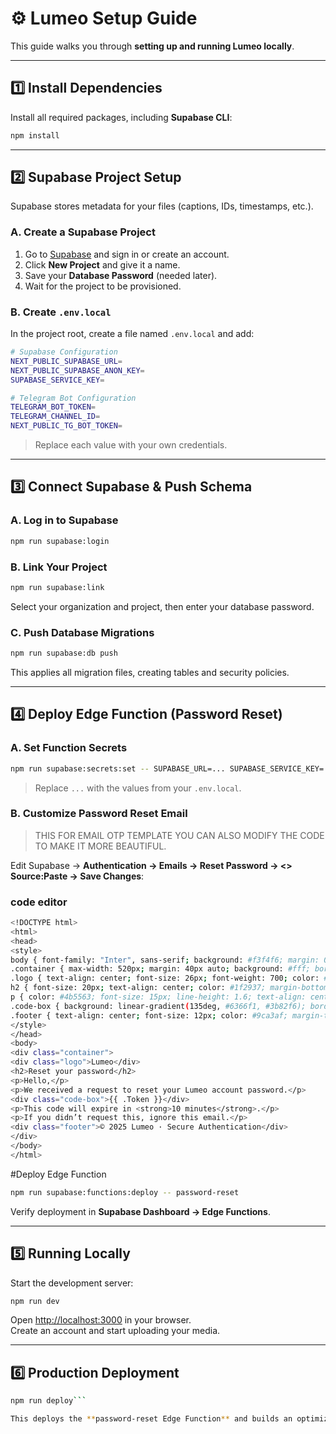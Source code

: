 # ⚙️ Lumeo Setup Guide

This guide walks you through **setting up and running Lumeo locally**.

---

## 1️⃣ Install Dependencies

Install all required packages, including **Supabase CLI**:

```bash
npm install
```

---

## 2️⃣ Supabase Project Setup

Supabase stores metadata for your files (captions, IDs, timestamps, etc.).

### A. Create a Supabase Project
1. Go to [Supabase](https://supabase.com) and sign in or create an account.  
2. Click **New Project** and give it a name.  
3. Save your **Database Password** (needed later).  
4. Wait for the project to be provisioned.

### B. Create `.env.local`
In the project root, create a file named `.env.local` and add:

```bash
# Supabase Configuration
NEXT_PUBLIC_SUPABASE_URL=
NEXT_PUBLIC_SUPABASE_ANON_KEY=
SUPABASE_SERVICE_KEY=

# Telegram Bot Configuration
TELEGRAM_BOT_TOKEN=
TELEGRAM_CHANNEL_ID=
NEXT_PUBLIC_TG_BOT_TOKEN=
```

> Replace each value with your own credentials.

---

## 3️⃣ Connect Supabase & Push Schema

### A. Log in to Supabase
```bash
npm run supabase:login
```

### B. Link Your Project
```bash
npm run supabase:link
```
Select your organization and project, then enter your database password.

### C. Push Database Migrations
```bash
npm run supabase:db push
```
This applies all migration files, creating tables and security policies.

---

## 4️⃣ Deploy Edge Function (Password Reset)

### A. Set Function Secrets
```bash
npm run supabase:secrets:set -- SUPABASE_URL=... SUPABASE_SERVICE_KEY=...
```
> Replace `...` with the values from your `.env.local`.

### B. Customize Password Reset Email

>THIS FOR EMAIL OTP TEMPLATE YOU CAN ALSO MODIFY THE CODE TO MAKE IT MORE BEAUTIFUL.

Edit Supabase → **Authentication → Emails  → Reset Password → <> Source:Paste → Save Changes**:

### code editor

```bash
<!DOCTYPE html>
<html>
<head>
<style>
body { font-family: "Inter", sans-serif; background: #f3f4f6; margin: 0; padding: 0; }
.container { max-width: 520px; margin: 40px auto; background: #fff; border-radius: 16px; padding: 40px 30px; box-shadow: 0 8px 24px rgba(0,0,0,0.08); }
.logo { text-align: center; font-size: 26px; font-weight: 700; color: #3b82f6; margin-bottom: 10px; letter-spacing: 1px; }
h2 { font-size: 20px; text-align: center; color: #1f2937; margin-bottom: 15px; }
p { color: #4b5563; font-size: 15px; line-height: 1.6; text-align: center; margin: 12px 0; }
.code-box { background: linear-gradient(135deg, #6366f1, #3b82f6); border-radius: 12px; padding: 18px; text-align: center; font-size: 26px; font-weight: 700; letter-spacing: 4px; color: #fff; margin: 25px auto; width: fit-content; }
.footer { text-align: center; font-size: 12px; color: #9ca3af; margin-top: 40px; }
</style>
</head>
<body>
<div class="container">
<div class="logo">Lumeo</div>
<h2>Reset your password</h2>
<p>Hello,</p>
<p>We received a request to reset your Lumeo account password.</p>
<div class="code-box">{{ .Token }}</div>
<p>This code will expire in <strong>10 minutes</strong>.</p>
<p>If you didn’t request this, ignore this email.</p>
<div class="footer">© 2025 Lumeo · Secure Authentication</div>
</div>
</body>
</html>
```

#Deploy Edge Function

```bash
npm run supabase:functions:deploy -- password-reset
```
Verify deployment in **Supabase Dashboard → Edge Functions**.

---

## 5️⃣ Running Locally

Start the development server:

```bash
npm run dev
```

Open [http://localhost:3000](http://localhost:3000) in your browser.  
Create an account and start uploading your media.

---

## 6️⃣ Production Deployment

```bash
npm run deploy```

This deploys the **password-reset Edge Function** and builds an optimized production version of Lumeo.
